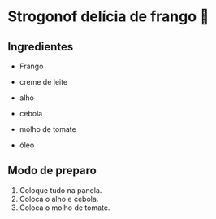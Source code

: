 # Strogonof delícia de frango :chicken:

## Ingredientes

- Frango

- creme de leite

- alho

- cebola

- molho de tomate

- óleo

  

## Modo de preparo

1. Coloque tudo na panela.
2. Coloca o alho e cebola.
3. Coloca o molho de tomate.